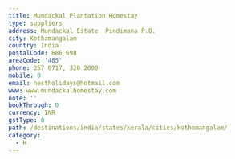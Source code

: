 ```yaml
---
title: Mundackal Plantation Homestay
type: suppliers
address: Mundackal Estate  Pindimana P.O.
city: Kothamangalam
country: India
postalCode: 686 698
areaCode: '485'
phone: 257 0717, 320 2000
mobile: 0
email: nestholidays@hotmail.com
www: www.mundackalhomestay.com
note: ''
bookThrough: 0
currency: INR
gstType: 0
path: /destinations/india/states/kerala/cities/kothamangalam/
category:
  - H
---
```



